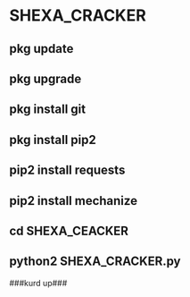 # SHEXA_CRACKER
## pkg update
## pkg upgrade
## pkg install git
## pkg install pip2
## pip2 install requests 
## pip2 install mechanize
## cd SHEXA_CEACKER
## python2 SHEXA_CRACKER.py
###kurd up###
